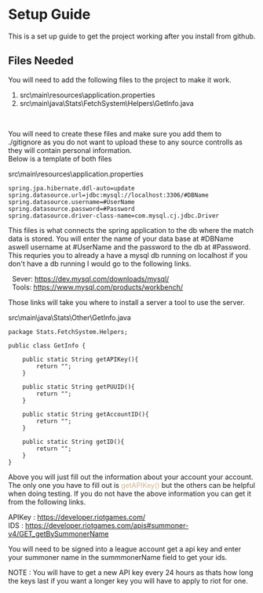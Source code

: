 # Setup Guide 
This is a set up guide to get the project working after you install from github.
## Files Needed 
You will need to add the following files to the project to make it work. 
1. src\main\resources\application.properties
2. src\main\java\Stats\FetchSystem\Helpers\GetInfo.java
<br>

You will need to create these files and make sure you add them to ./gitignore 
as you do not want to upload these to any source controlls as they will contain personal information. <br>
Below is a template of both files 

src\main\resources\application.properties
```
spring.jpa.hibernate.ddl-auto=update
spring.datasource.url=jdbc:mysql://localhost:3306/#DBName
spring.datasource.username=#UserName
spring.datasource.password=#Password
spring.datasource.driver-class-name=com.mysql.cj.jdbc.Driver
```
This files is what connects the spring application to the db where the match data is stored. You will enter the name of your data base at #DBName aswell username at #UserName and the password to the db at #Password. This requries you to already a have a mysql db running on localhost if you don't have a db running I would go to the following links.<br>

&nbsp; Sever: https://dev.mysql.com/downloads/mysql/ <br>
&nbsp; Tools:  https://www.mysql.com/products/workbench/ 

Those links will take you where to install a server a tool to use the server.

src\main\java\Stats\Other\GetInfo.java
```
package Stats.FetchSystem.Helpers;

public class GetInfo {

    public static String getAPIKey(){
        return "";
    }

    public static String getPUUID(){
        return "";
    }

    public static String getAccountID(){
        return "";
    }

    public static String getID(){
        return "";
    }
}
```

Above you will just fill out the information about your account your account. <br>
The only one you have to fill out is <span style="color:tan">getAPIKey() </span> but the others can be helpful when doing testing. If you do not have the above information you can get it from the following links.

APIKey : https://developer.riotgames.com/ <br>
IDS : https://developer.riotgames.com/apis#summoner-v4/GET_getBySummonerName

You will need to be signed into a league account get a api key and enter your summoner name in the summmonerName field to get your ids.

NOTE :  You will have to get a new API key every 24 hours as thats how long the keys last if you want a longer key you will have to apply to riot for one.
